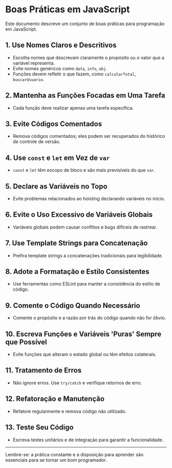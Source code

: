 
# Boas Práticas em JavaScript

Este documento descreve um conjunto de boas práticas para programação em JavaScript.

## 1. Use Nomes Claros e Descritivos

- Escolha nomes que descrevam claramente o propósito ou o valor que a variável representa.
- Evite nomes genéricos como `data`, `info`, `obj`.
- Funções devem refletir o que fazem, como `calcularTotal`, `buscarUsuario`.

## 2. Mantenha as Funções Focadas em Uma Tarefa

- Cada função deve realizar apenas uma tarefa específica.

## 3. Evite Códigos Comentados

- Remova códigos comentados; eles podem ser recuperados do histórico de controle de versão.

## 4. Use `const` e `let` em Vez de `var`

- `const` e `let` têm escopo de bloco e são mais previsíveis do que `var`.

## 5. Declare as Variáveis no Topo

- Evite problemas relacionados ao hoisting declarando variáveis no início.

## 6. Evite o Uso Excessivo de Variáveis Globais

- Variáveis globais podem causar conflitos e bugs difíceis de rastrear.

## 7. Use Template Strings para Concatenação

- Prefira template strings a concatenações tradicionais para legibilidade.

## 8. Adote a Formatação e Estilo Consistentes

- Use ferramentas como ESLint para manter a consistência do estilo de código.

## 9. Comente o Código Quando Necessário

- Comente o propósito e a razão por trás do código quando não for óbvio.

## 10. Escreva Funções e Variáveis 'Puras' Sempre que Possível

- Evite funções que alteram o estado global ou têm efeitos colaterais.

## 11. Tratamento de Erros

- Não ignore erros. Use `try/catch` e verifique retornos de erro.

## 12. Refatoração e Manutenção

- Refatore regularmente e remova código não utilizado.

## 13. Teste Seu Código

- Escreva testes unitários e de integração para garantir a funcionalidade.

---

Lembre-se: a prática constante e a disposição para aprender são essenciais para se tornar um bom programador.
